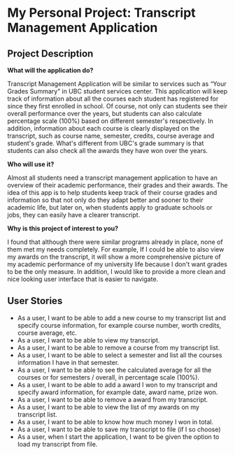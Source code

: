 # My Personal Project: Transcript Management Application

## Project Description

**What will the application do?**

Transcript Management Application will be similar to services such as “Your Grades Summary” 
in UBC student services center. This application will keep track of information about all the courses 
each student has registered for since they first enrolled in school. Of course, not only can students 
see their overall performance over the years, but students can also calculate percentage scale (100%) 
based on different semester's respectively. In addition, information about each course is clearly displayed 
on the transcript, such as course name, semester, credits, course average and student's grade. What's different 
from UBC's grade summary is that students can also check all the awards they have won over the years.

**Who will use it?**

Almost all students need a transcript management application to have an overview of their academic performance, 
their grades and their awards. The idea of this app is to help students keep track of their course grades and 
information so that not only do they adapt better and sooner to their academic life, but later on, when students 
apply to graduate schools or jobs, they can easily have a clearer transcript.

**Why is this project of interest to you?**

I found that although there were similar programs already in place, none of them met my needs completely. 
For example, If I could be able to also view my awards on the transcript, it will show a more comprehensive 
picture of my academic performance of my university life because I don't want grades to be the only measure.
In addition, I would like to provide a more clean and nice looking user interface that is easier to navigate.

## User Stories

- As a user, I want to be able to add a new course to my transcript list and specify course information, for example 
course number, worth credits, course average, etc.
- As a user, I want to be able to view my transcript.
- As a user, I want to be able to remove a course from my transcript list.
- As a user, I want to be able to select a semester and list all the courses information I have in that semester.
- As a user, I want to be able to see the calculated average for all the courses or for semesters / overall, 
in percentage scale (100%).
- As a user, I want to be able to add a award I won to my transcript and specify award information, for example
date, award name, prize won.
- As a user, I want to be able to remove a award from my transcript.
- As a user, I want to be able to view the list of my awards on my transcript list.
- As a user, I want to be able to know how much money I won in total.
- As a user, I want to be able to save my transcript to file (if I so choose)
- As a user, when I start the application, I want to be given the option to load my transcript from file.
